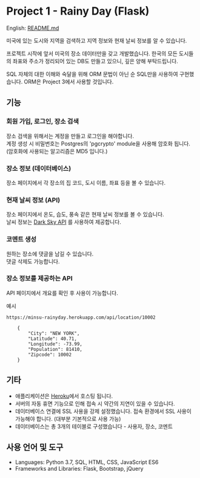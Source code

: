 # Project 1 - Rainy Day (Flask)

English: [README.md](https://github.com/syntaxkim/project1-rainyday/blob/master/README.md)

미국에 있는 도시와 지역을 검색하고 지역 정보와 현재 날씨 정보를 알 수 있습니다.

프로젝트 시작에 앞서 미국의 장소 데이터만을 갖고 개발했습니다. 한국의 모든 도시들의 좌표와 주소가 정리되어 있는 DB도 만들고 있으니, 깊은 양해 부탁드립니다.

SQL 자체의 대한 이해와 숙달을 위해 ORM 문법이 아닌 순 SQL만을 사용하여 구현했습니다. ORM은 Project 3에서 사용할 것입니다.


## 기능

### 회원 가입, 로그인, 장소 검색
장소 검색을 위해서는 계정을 만들고 로그인을 해야합니다.\
계정 생성 시 비밀번호는 Postgres의 'pgcrypto' module을 사용해 암호화 됩니다.\
(암호화에 사용되는 알고리즘은 MD5 입니다.)

### 장소 정보 (데이터베이스)
장소 페이지에서 각 장소의 집 코드, 도시 이름, 좌표 등을 볼 수 있습니다.

### 현재 날씨 정보 (API)
장소 페이지에서 온도, 습도, 풍속 같은 현재 날씨 정보를 볼 수 있습니다.\
날씨 정보는 [Dark Sky API](https://darksky.net/dev) 를 사용하여 제공합니다.

### 코멘트 생성
원하는 장소에 댓글을 남길 수 있습니다.\
댓글 삭제도 가능합니다.

### 장소 정보를 제공하는 API
API 페이지에서 개요를 확인 후 사용이 가능합니다.

예시
```
https://minsu-rainyday.herokuapp.com/api/location/10002

    {
        "City": "NEW YORK", 
        "Latitude": 40.71, 
        "Longitude": -73.99, 
        "Population": 81410, 
        "Zipcode": 10002
    }

```
## 기타
* 애플리케이션은 [Heroku](https://www.heroku.com)에서 호스팅 됩니다.
* 서버의 자동 휴면 기능으로 인해 접속 시 약간의 지연이 있을 수 있습니다.
* 데이터베이스 연결에 SSL 사용을 강제 설정했습니다. 접속 환경에서 SSL 사용이 가능해야 합니다. (대부분 기본적으로 사용 가능)
* 데이터베이스는 총 3개의 테이블로 구성했습니다 - 사용자, 장소, 코멘트

## 사용 언어 및 도구
* Languages: Python 3.7, SQL, HTML, CSS, JavaScript ES6
* Frameworks and Libraries: Flask, Bootstrap, jQuery
